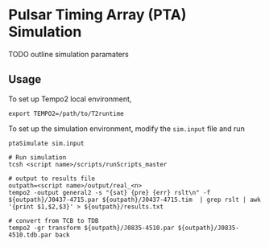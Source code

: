 # Pulsar Timing Array (PTA) Simulation
TODO outline simulation paramaters 
## Usage
To set up Tempo2 local environment, 
```
export TEMPO2=/path/to/T2runtime
```

To set up the simulation environment, modify the `sim.input` file and run
```
ptaSimulate sim.input
```

```
# Run simulation
tcsh <script name>/scripts/runScripts_master

# output to results file
outpath=<script name>/output/real_<n>
tempo2 -output general2 -s "{sat} {pre} {err} rslt\n" -f ${outpath}/J0437-4715.par ${outpath}/J0437-4715.tim  | grep rslt | awk '{print $1,$2,$3}' > ${outpath}/results.txt

# convert from TCB to TDB
tempo2 -gr transform ${outpath}/J0835-4510.par ${outpath}/J0835-4510.tdb.par back
```


